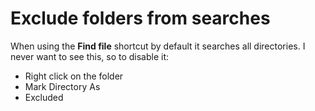 # Exclude folders from searches

When using the **Find file** shortcut by default it searches all directories.
I never want to see this, so to disable it:

- Right click on the folder
- Mark Directory As
- Excluded
